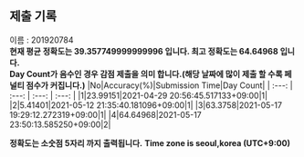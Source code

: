 


  
## 제출 기록  
이름 : 201920784  
**현재 평균 정확도는 39.357749999999996 입니다. 최고 정확도는 64.64968 입니다.**  
**Day Count가 음수인 경우 감점 제출을 의미 합니다.(해당 날짜에 많이 제출 할 수록 페널티 점수가 커집니다.)**
|No|Accuracy(%)|Submission Time|Day Count|
| :---: | :---: | :---: | :---: |
|1|23.99151|2021-04-29 20:56:45.517133+09:00|1|
|2|5.41401|2021-05-12 21:35:40.181096+09:00|1|
|3|63.3758|2021-05-17 19:29:12.272319+09:00|1|
|4|64.64968|2021-05-17 23:50:13.585250+09:00|2|


**정확도는 소숫점 5자리 까지 출력됩니다.**
**Time zone is seoul,korea (UTC+9:00)**
